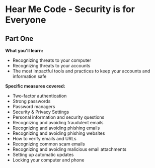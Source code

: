 Hear Me Code - Security is for Everyone
======

Part One
--------

**What you'll learn:** 
* Recognizing threats to your computer
* Recognizing threats to your accounts
* The most impactful tools and practices to keep your accounts and information safe

**Specific measures covered:**
* Two-factor authentication
* Strong passwords
* Password managers
* Security & Privacy Settings
* Personal information and security questions
* Recognizing and avoiding fraudulent emails
* Recognizing and avoiding phishing emails
* Recognizing and avoiding phishing websites
* How to verify emails and URLs
* Recognizing common scam emails
* Recognizing and avoiding malicious email attachments
* Setting up automatic updates
* Locking your computer and phone
